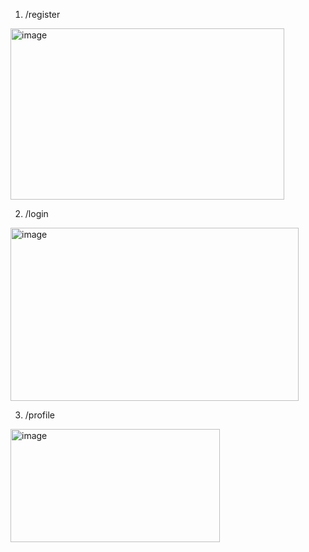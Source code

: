 1. /register

<img width="438" height="274" alt="image" src="https://github.com/user-attachments/assets/3b71d2e1-a35e-4b92-937e-64701991fa94" />


2. /login

<img width="461" height="277" alt="image" src="https://github.com/user-attachments/assets/990a8b19-2b90-461c-943d-9b9720961f86" />


3. /profile

<img width="335" height="181" alt="image" src="https://github.com/user-attachments/assets/b4068f0d-305a-4669-ab14-36408826c8f3" />

   
